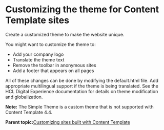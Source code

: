 # Customizing the theme for Content Template sites 

Create a customized theme to make the website unique.

You might want to customize the theme to:

-   Add your company logo
-   Translate the theme text
-   Remove the toolbar in anonymous sites
-   Add a footer that appears on all pages

All of these changes can be done by modifying the default.html file. Add appropriate multilingual support if the theme is being translated. See the HCL Digital Experience documentation for details on theme modification and globalization.

**Note:** The Simple Theme is a custom theme that is not supported with Content Template 4.4.

**Parent topic:**[Customizing sites built with Content Template ](../ctc/ctc_design_custom.md)

